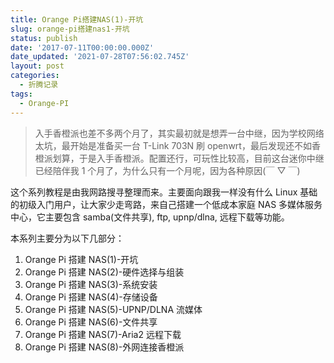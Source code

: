 ```yaml
---
title: Orange Pi搭建NAS(1)-开坑
slug: orange-pi搭建nas1-开坑
status: publish
date: '2017-07-11T00:00:00.000Z'
date_updated: '2021-07-28T07:56:02.745Z'
layout: post
categories:
  - 折腾记录
tags:
  - Orange-PI
---
```

> 入手香橙派也差不多两个月了，其实最初就是想弄一台中继，因为学校网络太坑，最开始是准备买一台 T-Link 703N 刷 openwrt，最后发现还不如香橙派划算，于是入手香橙派。配置还行，可玩性比较高，目前这台迷你中继已经陪伴我 1 个月了，为什么只有一个月呢，因为各种原因(￣ ▽ ￣)

这个系列教程是由我网路搜寻整理而来。主要面向跟我一样没有什么 Linux 基础的初级入门用户，让大家少走弯路，来自己搭建一个低成本家庭 NAS 多媒体服务中心，它主要包含 samba(文件共享), ftp, upnp/dlna, 远程下载等功能。

本系列主要分为以下几部分：

1. Orange Pi 搭建 NAS(1)-开坑
2. Orange Pi 搭建 NAS(2)-硬件选择与组装
3. Orange Pi 搭建 NAS(3)-系统安装
4. Orange Pi 搭建 NAS(4)-存储设备
5. Orange Pi 搭建 NAS(5)-UPNP/DLNA 流媒体
6. Orange Pi 搭建 NAS(6)-文件共享
7. Orange Pi 搭建 NAS(7)-Aria2 远程下载
8. Orange Pi 搭建 NAS(8)-外网连接香橙派
